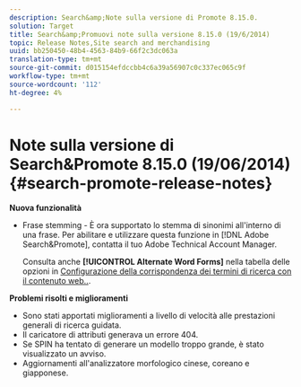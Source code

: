 ```yaml
---
description: Search&amp;Note sulla versione di Promote 8.15.0.
solution: Target
title: Search&amp;Promuovi note sulla versione 8.15.0 (19/6/2014)
topic: Release Notes,Site search and merchandising
uuid: bb250450-48b4-4563-84b9-66f2c3dc063a
translation-type: tm+mt
source-git-commit: d015154efdccbb4c6a39a56907c0c337ec065c9f
workflow-type: tm+mt
source-wordcount: '112'
ht-degree: 4%

---
```



# Note sulla versione di Search&amp;Promote 8.15.0 (19/06/2014){#search-promote-release-notes}

**Nuova funzionalità**

* Frase stemming - È ora supportato lo stemma di sinonimi all&#39;interno di una frase.  Per abilitare e utilizzare questa funzione in [!DNL Adobe Search&Promote], contatta il tuo Adobe Technical Account Manager.

   Consulta anche **[!UICONTROL Alternate Word Forms]** nella tabella delle opzioni in [Configurazione della corrispondenza dei termini di ricerca con il contenuto web..](../c-about-linguistics-menu/c-about-words-and-language.md#task_351A9144A51F4B41923BDBACDEF3B616).

**Problemi risolti e miglioramenti**

* Sono stati apportati miglioramenti a livello di velocità alle prestazioni generali di ricerca guidata.
* Il caricatore di attributi generava un errore 404.
* Se SPIN ha tentato di generare un modello troppo grande, è stato visualizzato un avviso.
* Aggiornamenti all&#39;analizzatore morfologico cinese, coreano e giapponese.

